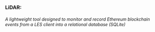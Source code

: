 ### LiDAR:
###### A lightweight tool designed to monitor and record Ethereum blockchain events from a LES client into a relational database (SQLite)

